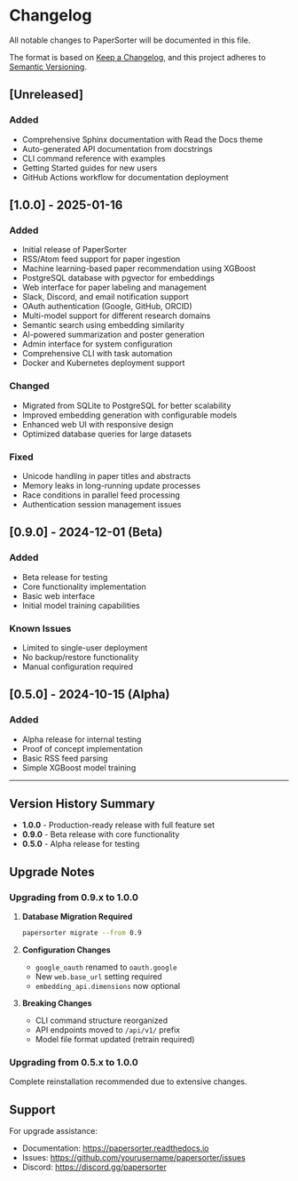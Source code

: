 # Changelog

All notable changes to PaperSorter will be documented in this file.

The format is based on [Keep a Changelog](https://keepachangelog.com/en/1.0.0/),
and this project adheres to [Semantic Versioning](https://semver.org/spec/v2.0.0.html).

## [Unreleased]

### Added
- Comprehensive Sphinx documentation with Read the Docs theme
- Auto-generated API documentation from docstrings
- CLI command reference with examples
- Getting Started guides for new users
- GitHub Actions workflow for documentation deployment

## [1.0.0] - 2025-01-16

### Added
- Initial release of PaperSorter
- RSS/Atom feed support for paper ingestion
- Machine learning-based paper recommendation using XGBoost
- PostgreSQL database with pgvector for embeddings
- Web interface for paper labeling and management
- Slack, Discord, and email notification support
- OAuth authentication (Google, GitHub, ORCID)
- Multi-model support for different research domains
- Semantic search using embedding similarity
- AI-powered summarization and poster generation
- Admin interface for system configuration
- Comprehensive CLI with task automation
- Docker and Kubernetes deployment support

### Changed
- Migrated from SQLite to PostgreSQL for better scalability
- Improved embedding generation with configurable models
- Enhanced web UI with responsive design
- Optimized database queries for large datasets

### Fixed
- Unicode handling in paper titles and abstracts
- Memory leaks in long-running update processes
- Race conditions in parallel feed processing
- Authentication session management issues

## [0.9.0] - 2024-12-01 (Beta)

### Added
- Beta release for testing
- Core functionality implementation
- Basic web interface
- Initial model training capabilities

### Known Issues
- Limited to single-user deployment
- No backup/restore functionality
- Manual configuration required

## [0.5.0] - 2024-10-15 (Alpha)

### Added
- Alpha release for internal testing
- Proof of concept implementation
- Basic RSS feed parsing
- Simple XGBoost model training

---

## Version History Summary

- **1.0.0** - Production-ready release with full feature set
- **0.9.0** - Beta release with core functionality
- **0.5.0** - Alpha release for testing

## Upgrade Notes

### Upgrading from 0.9.x to 1.0.0

1. **Database Migration Required**
   ```bash
   papersorter migrate --from 0.9
   ```

2. **Configuration Changes**
   - `google_oauth` renamed to `oauth.google`
   - New `web.base_url` setting required
   - `embedding_api.dimensions` now optional

3. **Breaking Changes**
   - CLI command structure reorganized
   - API endpoints moved to `/api/v1/` prefix
   - Model file format updated (retrain required)

### Upgrading from 0.5.x to 1.0.0

Complete reinstallation recommended due to extensive changes.

## Support

For upgrade assistance:
- Documentation: https://papersorter.readthedocs.io
- Issues: https://github.com/yourusername/papersorter/issues
- Discord: https://discord.gg/papersorter